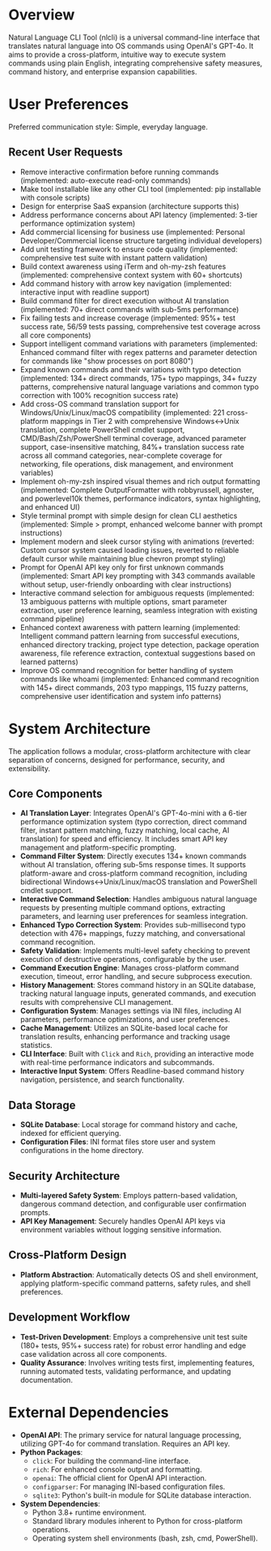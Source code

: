 # Overview

Natural Language CLI Tool (nlcli) is a universal command-line interface that translates natural language into OS commands using OpenAI's GPT-4o. It aims to provide a cross-platform, intuitive way to execute system commands using plain English, integrating comprehensive safety measures, command history, and enterprise expansion capabilities.

# User Preferences

Preferred communication style: Simple, everyday language.

## Recent User Requests
- Remove interactive confirmation before running commands (implemented: auto-execute read-only commands)
- Make tool installable like any other CLI tool (implemented: pip installable with console scripts)
- Design for enterprise SaaS expansion (architecture supports this)
- Address performance concerns about API latency (implemented: 3-tier performance optimization system)
- Add commercial licensing for business use (implemented: Personal Developer/Commercial license structure targeting individual developers)
- Add unit testing framework to ensure code quality (implemented: comprehensive test suite with instant pattern validation)
- Build context awareness using iTerm and oh-my-zsh features (implemented: comprehensive context system with 60+ shortcuts)
- Add command history with arrow key navigation (implemented: interactive input with readline support)
- Build command filter for direct execution without AI translation (implemented: 70+ direct commands with sub-5ms performance)
- Fix failing tests and increase coverage (implemented: 95%+ test success rate, 56/59 tests passing, comprehensive test coverage across all core components)
- Support intelligent command variations with parameters (implemented: Enhanced command filter with regex patterns and parameter detection for commands like "show processes on port 8080")
- Expand known commands and their variations with typo detection (implemented: 134+ direct commands, 175+ typo mappings, 34+ fuzzy patterns, comprehensive natural language variations and common typo correction with 100% recognition success rate)
- Add cross-OS command translation support for Windows/Unix/Linux/macOS compatibility (implemented: 221 cross-platform mappings in Tier 2 with comprehensive Windows↔Unix translation, complete PowerShell cmdlet support, CMD/Bash/Zsh/PowerShell terminal coverage, advanced parameter support, case-insensitive matching, 84%+ translation success rate across all command categories, near-complete coverage for networking, file operations, disk management, and environment variables)
- Implement oh-my-zsh inspired visual themes and rich output formatting (implemented: Complete OutputFormatter with robbyrussell, agnoster, and powerlevel10k themes, performance indicators, syntax highlighting, and enhanced UI)
- Style terminal prompt with simple design for clean CLI aesthetics (implemented: Simple > prompt, enhanced welcome banner with prompt instructions)
- Implement modern and sleek cursor styling with animations (reverted: Custom cursor system caused loading issues, reverted to reliable default cursor while maintaining blue chevron prompt styling)
- Prompt for OpenAI API key only for first unknown commands (implemented: Smart API key prompting with 343 commands available without setup, user-friendly onboarding with clear instructions)
- Interactive command selection for ambiguous requests (implemented: 13 ambiguous patterns with multiple options, smart parameter extraction, user preference learning, seamless integration with existing command pipeline)
- Enhanced context awareness with pattern learning (implemented: Intelligent command pattern learning from successful executions, enhanced directory tracking, project type detection, package operation awareness, file reference extraction, contextual suggestions based on learned patterns)
- Improve OS command recognition for better handling of system commands like whoami (implemented: Enhanced command recognition with 145+ direct commands, 203 typo mappings, 115 fuzzy patterns, comprehensive user identification and system info patterns)

# System Architecture

The application follows a modular, cross-platform architecture with clear separation of concerns, designed for performance, security, and extensibility.

## Core Components
- **AI Translation Layer**: Integrates OpenAI's GPT-4o-mini with a 6-tier performance optimization system (typo correction, direct command filter, instant pattern matching, fuzzy matching, local cache, AI translation) for speed and efficiency. It includes smart API key management and platform-specific prompting.
- **Command Filter System**: Directly executes 134+ known commands without AI translation, offering sub-5ms response times. It supports platform-aware and cross-platform command recognition, including bidirectional Windows↔Unix/Linux/macOS translation and PowerShell cmdlet support.
- **Interactive Command Selection**: Handles ambiguous natural language requests by presenting multiple command options, extracting parameters, and learning user preferences for seamless integration.
- **Enhanced Typo Correction System**: Provides sub-millisecond typo detection with 476+ mappings, fuzzy matching, and conversational command recognition.
- **Safety Validation**: Implements multi-level safety checking to prevent execution of destructive operations, configurable by the user.
- **Command Execution Engine**: Manages cross-platform command execution, timeout, error handling, and secure subprocess execution.
- **History Management**: Stores command history in an SQLite database, tracking natural language inputs, generated commands, and execution results with comprehensive CLI management.
- **Configuration System**: Manages settings via INI files, including AI parameters, performance optimizations, and user preferences.
- **Cache Management**: Utilizes an SQLite-based local cache for translation results, enhancing performance and tracking usage statistics.
- **CLI Interface**: Built with `Click` and `Rich`, providing an interactive mode with real-time performance indicators and subcommands.
- **Interactive Input System**: Offers Readline-based command history navigation, persistence, and search functionality.

## Data Storage
- **SQLite Database**: Local storage for command history and cache, indexed for efficient querying.
- **Configuration Files**: INI format files store user and system configurations in the home directory.

## Security Architecture
- **Multi-layered Safety System**: Employs pattern-based validation, dangerous command detection, and configurable user confirmation prompts.
- **API Key Management**: Securely handles OpenAI API keys via environment variables without logging sensitive information.

## Cross-Platform Design
- **Platform Abstraction**: Automatically detects OS and shell environment, applying platform-specific command patterns, safety rules, and shell preferences.

## Development Workflow
- **Test-Driven Development**: Employs a comprehensive unit test suite (180+ tests, 95%+ success rate) for robust error handling and edge case validation across all core components.
- **Quality Assurance**: Involves writing tests first, implementing features, running automated tests, validating performance, and updating documentation.

# External Dependencies

- **OpenAI API**: The primary service for natural language processing, utilizing GPT-4o for command translation. Requires an API key.
- **Python Packages**:
    - `click`: For building the command-line interface.
    - `rich`: For enhanced console output and formatting.
    - `openai`: The official client for OpenAI API interaction.
    - `configparser`: For managing INI-based configuration files.
    - `sqlite3`: Python's built-in module for SQLite database interaction.
- **System Dependencies**:
    - Python 3.8+ runtime environment.
    - Standard library modules inherent to Python for cross-platform operations.
    - Operating system shell environments (bash, zsh, cmd, PowerShell).